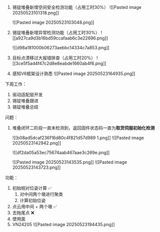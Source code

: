 
1. 锡锭堆叠新增空间安全检测功能（占用工时30%）
	![[Pasted image 20250523101318.png]]
	
	![[Pasted image 20250523103048.png]]
	
2. 锡锭堆叠新增异常检测功能（占用工时30%）
	![[a927ca9d3b16bd59ccafaab6c3e22696.png]]
	
	![[d98a181000b06273aebbc14334c7a853.png]]
3. 目标点漂移过大报错排查（占用工时20%）
	![[3ce5f5ad4f47c2d8e8eabde1660ab4f6.png]]
	
4. 感知V6框架设计熟悉
	![[Pasted image 20250523164935.png]]





下周工作：
1. 驱动适配层开发
2. 锡锭堆叠跟进
3. 锡锭堆叠总结



问题：
1. 堆叠闭环二阶段一直未检测到，返回固件状态码一直为**取货伺服初始化检测**
	
	
	![[b08ad5dcaf236f16d80c4f821d57d989 1.png]]
	![[Pasted image 20250523142942.png]]
	
	![[df2da05a53ec75674aab467aae3c269e.png]]
	
	![[Pasted image 20250523143535.png]]
	![[Pasted image 20250523143723.png]]

功能：
1. 初始相对位姿计算 ✅
	1. 对中间两个墩进行聚类
	2. 计算初始位姿
2. 点云用中间 + 两个墩 ✅
3. 去拖尾点  ❌
4. 使用面
5. VN24205
![[Pasted image 20250523194435.png]]